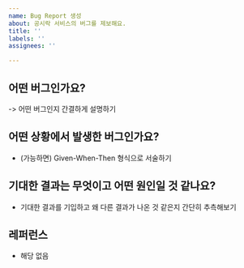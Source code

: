 ```yaml
---
name: Bug Report 생성
about: 공시락 서비스의 버그를 제보해요.
title: ''
labels: ''
assignees: ''

---
```


## 어떤 버그인가요?

-> 어떤 버그인지 간결하게 설명하기

## 어떤 상황에서 발생한 버그인가요?

- (가능하면) Given-When-Then 형식으로 서술하기

## 기대한 결과는 무엇이고 어떤 원인일 것 같나요?

- 기대한 결과를 기입하고 왜 다른 결과가 나온 것 같은지 간단히 추측해보기

## 레퍼런스

- 해당 없음
